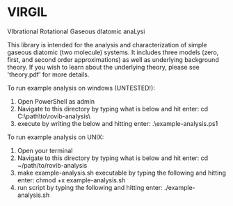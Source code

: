 # VIRGIL
VIbrational Rotational Gaseous dIatomic anaLysi

This library is intended for the analysis and characterization of simple gaseous diatomic (two molecule) systems. It includes three models (zero, first, and second order approximations) as well as underlying background theory. If you wish to learn about the underlying theory, please see 'theory.pdf' for more details. 

To run example analysis on windows (UNTESTED!):
1. Open PowerShell as admin 
2. Navigate to this directory by typing what is below and hit enter: 
    cd C:\path\to\rovib-analysis\ 
3. execute by writing the below and hitting enter:
    .\example-analysis.ps1

To run example analysis on UNIX:
1. Open your terminal 
2. Navigate to this directory by typing what is below and hit enter: 
    cd ~/path/to/rovib-analysis 
3. make example-analysis.sh executable by typing the following and hitting enter:
   chmod +x example-analysis.sh
4. run script by typing the following and hitting enter:
    ./example-analysis.sh
